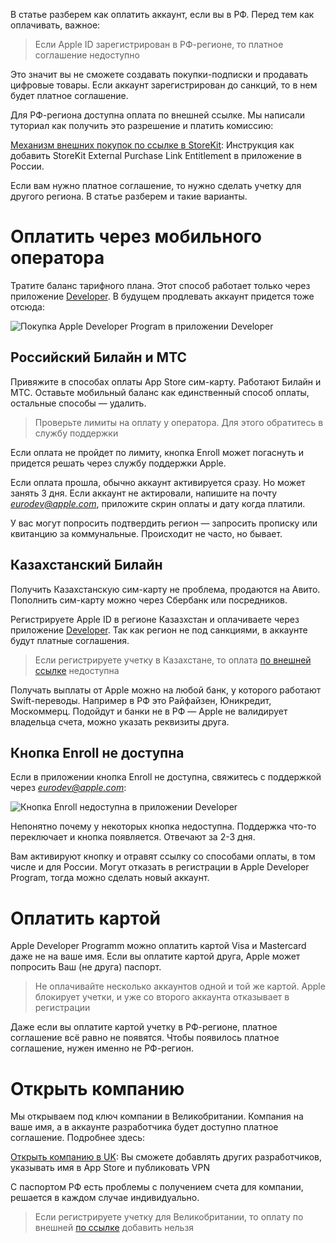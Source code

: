 В статье разберем как оплатить аккаунт, если вы в РФ. Перед тем как оплачивать, важное:

> Если Apple ID зарегистрирован в РФ-регионе, то платное соглашение недоступно

Это значит вы не сможете создавать покупки-подписки и продавать цифровые товары. Если аккаунт зарегистрирован до санкций, то в нем будет платное соглашение.

Для РФ-региона доступна оплата по внешней ссылке. Мы написали туториал как получить это разрешение и платить комиссию:

[Механизм внешних покупок по ссылке в StoreKit](https://sparrowcode.io/ru/tutorials/storekit-external-purchase-link-entitlement-ru): Инструкция как добавить StoreKit External Purchase Link Entitlement в приложение в России.

Если вам нужно платное соглашение, то нужно сделать учетку для другого региона. В статье разберем и такие варианты.

# Оплатить через мобильного оператора

Тратите баланс тарифного плана. Этот способ работает только через приложение [Developer](https://apps.apple.com/us/app/apple-developer/id640199958). В будущем продлевать аккаунт придется тоже отсюда:

![Покупка Apple Developer Program в приложении Developer](https://cdn.sparrowcode.io/tutorials/pay-for-apple-developer-account-from-ru/payment.png?v=2)

## Российский Билайн и МТС

Привяжите в способах оплаты App Store сим-карту. Работают Билайн и МТС. Оставьте мобильный баланс как единственный способ оплаты, остальные способы — удалить.

> Проверьте лимиты на оплату у оператора. Для этого обратитесь в службу поддержки

Если оплата не пройдет по лимиту, кнопка Enroll может погаснуть и придется решать через службу поддержки Apple.

Если оплата прошла, обычно аккаунт активируется сразу. Но может занять 3 дня. Если аккаунт не актировали, напишите на почту *eurodev@apple.com*, приложите скрин оплаты и дату когда платили.

У вас могут попросить подтвердить регион — запросить прописку или квитанцию за коммунальные. Происходит не часто, но бывает.

## Казахстанский Билайн

Получить Казахстанскую сим-карту не проблема, продаются на Авито. Пополнить сим-карту можно через Сбербанк или посредников.

Регистрируете Apple ID в регионе Казазхстан и оплачиваете через приложение [Developer](https://apps.apple.com/us/app/apple-developer/id640199958). Так как регион не под санкциями, в аккаунте будут платные соглашения.

> Если регистрируете учетку в Казахстане, то оплата [по внешней ссылке](https://sparrowcode.io/ru/tutorials/storekit-external-purchase-link-entitlement-ru) недоступна

Получать выплаты от Apple можно на любой банк, у которого работают Swift-переводы. Например в РФ это Райфайзен, Юникредит, Москоммерц. Подойдут и банки не в РФ  — Apple не валидирует владельца счета, можно указать реквизиты друга.

## Кнопка Enroll не доступна

Если в приложении кнопка Enroll не доступна, свяжитесь с поддержкой через *eurodev@apple.com*:

![Кнопка Enroll недоступна в приложении Developer](https://cdn.sparrowcode.io/tutorials/pay-for-apple-developer-account-from-ru/enroll-disabled.png?v=2)

Непонятно почему у некоторых кнопка недоступна. Поддержка что-то переключает и кнопка появляется. Отвечают за 2-3 дня.

Вам активируют кнопку и отравят ссылку со способами оплаты, в том числе и для России. Могут отказать в регистрации в Apple Developer Program, тогда можно сделать новый аккаунт.

# Оплатить картой

Apple Developer Programm можно оплатить картой Visa и Mastercard даже не на ваше имя. Если вы оплатите картой друга, Apple может попросить Ваш (не друга) паспорт.

> Не оплачивайте несколько аккаунтов одной и той же картой. Apple блокирует учетки, и уже со второго аккаунта отказывает в регистрации

Даже если вы оплатите картой учетку в РФ-регионе, платное соглашение всё равно не появятся. Чтобы появилось платное соглашение, нужен именно не РФ-регион.

# Открыть компанию

Мы открываем под ключ компании в Великобритании. Компания на ваше имя, а в аккаунте разработчика будет доступно платное соглашение. Подробнее здесь:

[Открыть компанию в UK](https://sparrowcode.io/ru/business/company_registration): Вы сможете добавлять других разработчиков, указывать имя в App Store и публиковать VPN

С паспортом РФ есть проблемы с получением счета для компании, решается в каждом случае индивидуально.

> Если регистрируете учетку для Великобритании, то оплату по внешней [по ссылке](https://sparrowcode.io/ru/tutorials/storekit-external-purchase-link-entitlement-ru) добавить нельзя